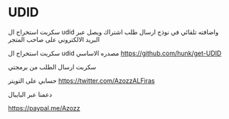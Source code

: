 # UDID

سكربت استخراج ال udid واضافته تلقائي في نوذج ارسال طلب اشتراك ويصل عبر البريد  الالكتروني على صاحب المتجر


سكربت استخراج ال udid مصدره الاساسي
https://github.com/hunk/get-UDID

سكربت ارسال الطلب من برمجتي


حسابي على التويتر
https://twitter.com/AzozzALFiras


دعمنا عبر البايبال

https://paypal.me/Azozz
